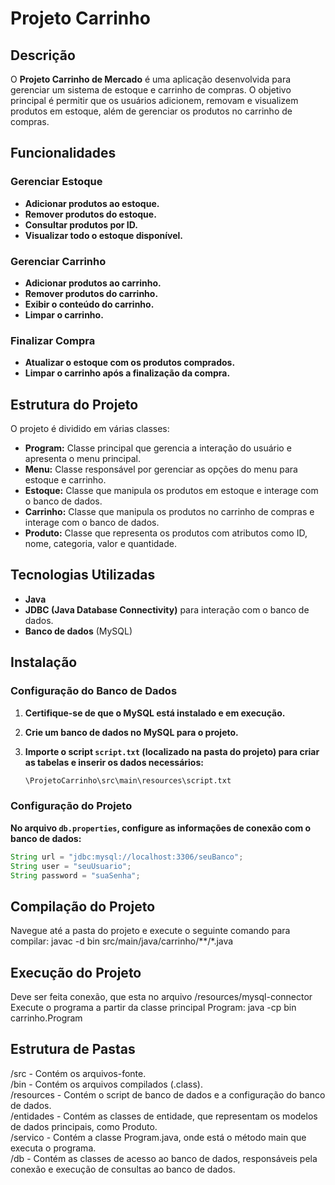 
# Projeto Carrinho

## Descrição

O **Projeto Carrinho de Mercado** é uma aplicação desenvolvida para gerenciar um sistema de estoque e carrinho de compras. O objetivo principal é permitir que os usuários adicionem, removam e visualizem produtos em estoque, além de gerenciar os produtos no carrinho de compras.

## Funcionalidades

### Gerenciar Estoque
- **Adicionar produtos ao estoque.**
- **Remover produtos do estoque.**
- **Consultar produtos por ID.**
- **Visualizar todo o estoque disponível.**

### Gerenciar Carrinho
- **Adicionar produtos ao carrinho.**
- **Remover produtos do carrinho.**
- **Exibir o conteúdo do carrinho.**
- **Limpar o carrinho.**

### Finalizar Compra
- **Atualizar o estoque com os produtos comprados.**
- **Limpar o carrinho após a finalização da compra.**

## Estrutura do Projeto

O projeto é dividido em várias classes:

- **Program:** Classe principal que gerencia a interação do usuário e apresenta o menu principal.
- **Menu:** Classe responsável por gerenciar as opções do menu para estoque e carrinho.
- **Estoque:** Classe que manipula os produtos em estoque e interage com o banco de dados.
- **Carrinho:** Classe que manipula os produtos no carrinho de compras e interage com o banco de dados.
- **Produto:** Classe que representa os produtos com atributos como ID, nome, categoria, valor e quantidade.

## Tecnologias Utilizadas

- **Java**
- **JDBC (Java Database Connectivity)** para interação com o banco de dados.
- **Banco de dados** (MySQL)

## Instalação

### Configuração do Banco de Dados

1. **Certifique-se de que o MySQL está instalado e em execução.**
2. **Crie um banco de dados no MySQL para o projeto.**
3. **Importe o script `script.txt` (localizado na pasta do projeto) para criar as tabelas e inserir os dados necessários:**

   ```sql
   \ProjetoCarrinho\src\main\resources\script.txt

### Configuração do Projeto

**No arquivo `db.properties`, configure as informações de conexão com o banco de dados:**

```java
String url = "jdbc:mysql://localhost:3306/seuBanco";
String user = "seuUsuario";
String password = "suaSenha";
```

## Compilação do Projeto
Navegue até a pasta do projeto e execute o seguinte comando para compilar:
javac -d bin src/main/java/carrinho/**/*.java

## Execução do Projeto
Deve ser feita conexão, que esta no arquivo /resources/mysql-connector  
Execute o programa a partir da classe principal Program:
java -cp bin carrinho.Program

## Estrutura de Pastas
/src - Contém os arquivos-fonte.  
/bin - Contém os arquivos compilados (.class).  
/resources - Contém o script de banco de dados e a configuração do banco de dados.  
/entidades - Contém as classes de entidade, que representam os modelos de dados principais, como Produto.  
/servico - Contém a classe Program.java, onde está o método main que executa o programa.  
/db - Contém as classes de acesso ao banco de dados, responsáveis pela conexão e execução de consultas ao banco de dados. 


